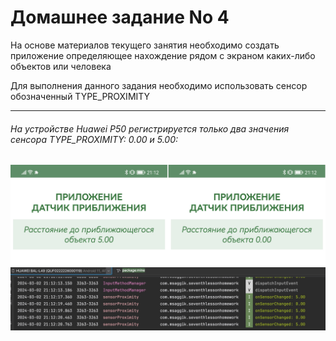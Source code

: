 # Домашнее задание No 4
На основе материалов текущего занятия необходимо создать приложение определяющее нахождение рядом с экраном каких-либо объектов или человека

Для выполнения данного задания необходимо использовать сенсор обозначенный TYPE_PROXIMITY

---
###### На устройстве Huawei P50 регистрируется только два значения сенсора TYPE_PROXIMITY: 0.00 и 5.00:
![Screen_001.jpg](img%2FScreen_001.jpg)
![Screen_002.jpg](img%2FScreen_002.jpg)